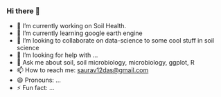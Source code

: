 ### Hi there 👋

- 🔭 I’m currently working on Soil Health.
- 🌱 I’m currently learning google earth engine
- 👯 I’m looking to collaborate on data-science to some cool stuff in soil science
- 🤔 I’m looking for help with ...
- 💬 Ask me about soil, soil microbiology, microbiology, ggplot, R
- 📫 How to reach me: saurav12das@gmail.com
- 😄 Pronouns: ...
- ⚡ Fun fact: ...

